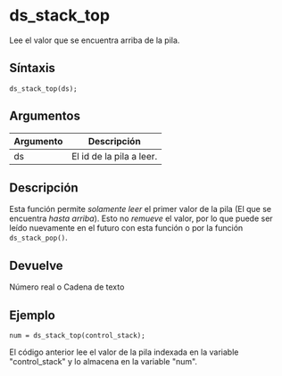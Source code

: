 # ds_stack_top

Lee el valor que se encuentra arriba de la pila.

## Síntaxis

  
```gml  
ds_stack_top(ds);  
```  

## Argumentos

Argumento|Descripción|  
---|---|  
ds|El id de la pila a leer.|  

## Descripción

Esta función permite _solamente leer_ el primer valor de la pila (El que se encuentra _hasta arriba_). Esto no _remueve_ el valor, por lo que puede ser leído nuevamente en el futuro con esta función o por la función `ds_stack_pop()`.

## Devuelve

Número real o Cadena de texto

## Ejemplo

  
```gml  
num = ds_stack_top(control_stack);  
```  
El código anterior lee el valor de la pila indexada en la variable "control_stack" y lo almacena en la variable "num".